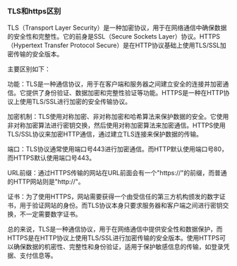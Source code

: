 ### TLS和https区别

TLS（Transport Layer Security）是一种加密协议，用于在网络通信中确保数据的安全性和完整性。它的前身是SSL（Secure Sockets Layer）协议。HTTPS（Hypertext Transfer Protocol Secure）是在HTTP协议基础上使用TLS/SSL加密传输的安全版本。

主要区别如下：

功能：TLS是一种通信协议，用于在客户端和服务器之间建立安全的连接并加密通信。它提供了身份验证、数据加密和完整性验证等功能。HTTPS是一种在HTTP协议上使用TLS/SSL进行加密的安全传输协议。

加密机制：TLS使用对称加密、非对称加密和哈希算法来保护数据的安全。它使用非对称加密算法进行密钥交换，然后使用对称加密算法来加密通信。HTTPS使用TLS/SSL协议来加密HTTP通信，通过建立TLS连接来保护数据的传输。

端口：TLS协议通常使用端口号443进行加密通信。而HTTP默认使用端口号80，而HTTPS默认使用端口号443。

URL前缀：通过HTTPS传输的网站在URL前面会有一个"https://"的前缀，而普通的HTTP网站则是"http://"。

证书：为了使用HTTPS，网站需要获得一个由受信任的第三方机构颁发的数字证书，用于验证网站的身份。而TLS协议本身只要求服务器和客户端之间进行密钥交换，不一定需要数字证书。

总的来说，TLS是一种通信协议，用于在网络通信中提供安全性和数据保护，而HTTPS是在HTTP协议上使用TLS/SSL进行加密传输的安全版本。使用HTTPS可以确保数据的机密性、完整性和身份验证，适用于保护敏感信息的传输，如登录凭据、支付信息等。